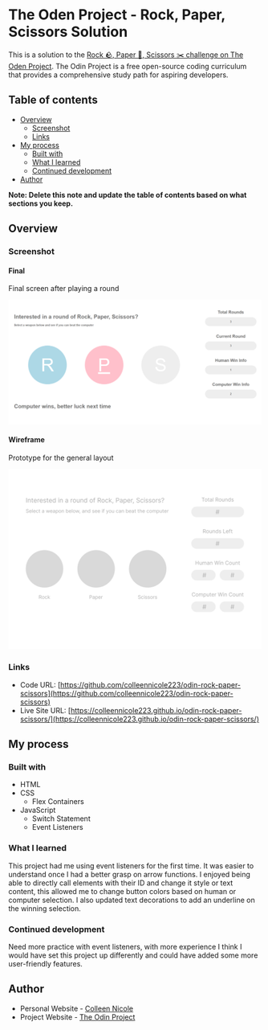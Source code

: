 
# The Oden Project - Rock, Paper, Scissors Solution 

This is a solution to the [Rock 🪨, Paper 📃, Scissors ✂️ challenge on The Oden Project](https://www.theodinproject.com/lessons/foundations-revisiting-rock-paper-scissors). The Odin Project is a free open-source coding curriculum that provides a comprehensive study path for aspiring developers. 

## Table of contents

- [Overview](#overview)
  - [Screenshot](#screenshot)
  - [Links](#links)
- [My process](#my-process)
  - [Built with](#built-with)
  - [What I learned](#what-i-learned)
  - [Continued development](#continued-development)
- [Author](#author)



**Note: Delete this note and update the table of contents based on what sections you keep.**

## Overview

### Screenshot


#### Final 
Final screen after playing a round 

![](./screenshot-final.png)

#### Wireframe
Prototype for the general layout 

![](./screenshot-wireframe.png)


### Links

- Code URL: [https://github.com/colleennicole223/odin-rock-paper-scissors](https://github.com/colleennicole223/odin-rock-paper-scissors)
- Live Site URL: [https://colleennicole223.github.io/odin-rock-paper-scissors/](https://colleennicole223.github.io/odin-rock-paper-scissors/)

## My process

### Built with
- HTML
- CSS
  - Flex Containers 
- JavaScript 
  - Switch Statement
  - Event Listeners 


### What I learned

This project had me using event listeners for the first time. It was easier to understand once I had a better grasp on arrow functions. I enjoyed being able to directly call elements with their ID and change it style or text content, this allowed me to change button colors based on human or computer selection. I also updated text decorations to add an underline on the winning selection. 

### Continued development

Need more practice with event listeners, with more experience I think I would have set this project up differently and could have added some more user-friendly features.  

## Author

- Personal Website - [Colleen Nicole](https://www.colleennicole.com)
- Project Website - [The Odin Project](https://www.theodinproject.com)


